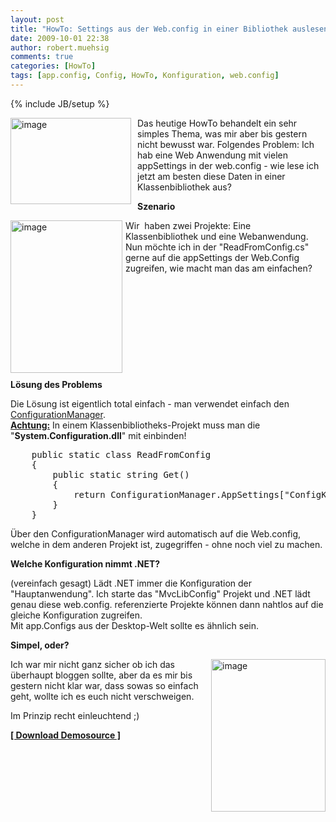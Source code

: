 ```yaml
---
layout: post
title: "HowTo: Settings aus der Web.config in einer Bibliothek auslesen"
date: 2009-10-01 22:38
author: robert.muehsig
comments: true
categories: [HowTo]
tags: [app.config, Config, HowTo, Konfiguration, web.config]
---
```

{% include JB/setup %}
<p><a href="{{BASE_PATH}}/assets/wp-images/image829.png"><img style="border-right: 0px; border-top: 0px; margin: 0px 10px 0px 0px; border-left: 0px; border-bottom: 0px" height="138" alt="image" src="{{BASE_PATH}}/assets/wp-images/image_thumb13.png" width="193" align="left" border="0"></a> Das heutige HowTo behandelt ein sehr simples Thema, was mir aber bis gestern nicht bewusst war. Folgendes Problem: Ich hab eine Web Anwendung mit vielen appSettings in der web.config - wie lese ich jetzt am besten diese Daten in einer Klassenbibliothek aus?<br></p><!--more--> <p><strong>Szenario</strong></p> <p><a href="{{BASE_PATH}}/assets/wp-images/image830.png"><img style="border-right: 0px; border-top: 0px; margin: 0px 5px 0px 0px; border-left: 0px; border-bottom: 0px" height="244" alt="image" src="{{BASE_PATH}}/assets/wp-images/image_thumb14.png" width="179" align="left" border="0"></a>Wir&nbsp; haben zwei Projekte: Eine Klassenbibliothek und eine Webanwendung. Nun möchte ich in der "ReadFromConfig.cs" gerne auf die appSettings der Web.Config zugreifen, wie macht man das am einfachen?</p> <p>&nbsp;</p> <p>&nbsp;</p> <p>&nbsp;</p> <p>&nbsp;</p> <p>&nbsp;</p> <p><strong>Lösung des Problems</strong></p> <p>Die Lösung ist eigentlich total einfach - man verwendet einfach den <a href="{{BASE_PATH}}/2009/09/23/howto-appsettings-aus-der-config-auslesen/">ConfigurationManager</a>.<br><strong><u>Achtung:</u></strong> In einem Klassenbibliotheks-Projekt muss man die "<strong>System.Configuration.dll</strong>" mit einbinden!</p> <p> <div class="wlWriterSmartContent" id="scid:812469c5-0cb0-4c63-8c15-c81123a09de7:9edb07f0-4702-41fe-abb2-0ba6e46e005a" style="padding-right: 0px; display: inline; padding-left: 0px; float: none; padding-bottom: 0px; margin: 0px; padding-top: 0px"><pre name="code" class="c#">    public static class ReadFromConfig
    {
        public static string Get()
        {
            return ConfigurationManager.AppSettings["ConfigKey"];
        }
    }</pre></div></p>
<p>Über den ConfigurationManager wird automatisch auf die Web.config, welche in dem anderen Projekt ist, zugegriffen - ohne noch viel zu machen.</p>
<p><strong>Welche Konfiguration nimmt .NET?</strong></p>
<p>(vereinfach gesagt) Lädt .NET immer die Konfiguration der "Hauptanwendung". Ich starte das "MvcLibConfig" Projekt und .NET lädt genau diese web.config. referenzierte Projekte können dann nahtlos auf die gleiche Konfiguration zugreifen.<br> Mit app.Configs aus der Desktop-Welt sollte es ähnlich sein.</p>
<p><strong>Simpel, oder?</strong></p>
<p><img style="border-right: 0px; border-top: 0px; margin: 0px 0px 0px 10px; border-left: 0px; border-bottom: 0px" height="244" alt="image" src="{{BASE_PATH}}/assets/wp-images/image_thumb15.png" width="183" align="right" border="0">Ich war mir nicht ganz sicher ob ich das überhaupt bloggen sollte, aber da es mir bis gestern nicht klar war, dass sowas so einfach geht, wollte ich es euch nicht verschweigen.</p>
<p>Im Prinzip recht einleuchtend ;)</p>
<p><strong><a href="{{BASE_PATH}}/assets/files/democode/mvclibconfig/mvclibconfig.zip">[ Download Demosource ]</a></strong></p>

